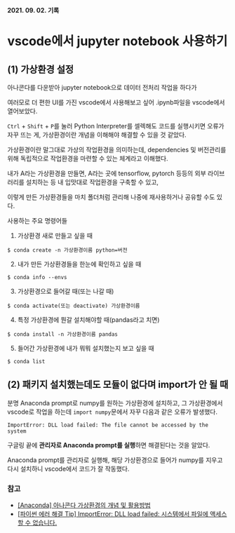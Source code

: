 **2021. 09. 02. 기록**

# vscode에서 jupyter notebook 사용하기

## (1) 가상환경 설정

아나콘다를 다운받아 jupyter notebook으로 데이터 전처리 작업을 하다가

여러모로 더 편한 UI를 가진 vscode에서 사용해보고 싶어 .ipynb파일을 vscode에서 열어보았다.

`Ctrl` + `Shift` + `P`를 눌러 Python Interpreter를 셀렉해도 코드를 실행시키면 오류가 자꾸 뜨는 게, 가상환경이란 개념을 이해해야 해결할 수 있을 것 같았다.

가상환경이란 말그대로 가상의 작업환경을 의미하는데, dependencies 및 버전관리를 위해 독립적으로 작업환경을 마련할 수 있는 체계라고 이해했다.

내가 A라는 가상환경을 만들면, A라는 곳에 tensorflow, pytorch 등등의 외부 라이브러리를 설치하는 등 내 입맛대로 작업환경을 구축할 수 있고,

이렇게 만든 가상환경들을 마치 폴더처럼 관리해 나중에 재사용하거나 공유할 수도 있다.

사용하는 주요 명령어들

1. 가상환경 새로 만들고 싶을 때

`$ conda create -n 가상환경이름 python=버전`

2. 내가 만든 가상환경들을 한눈에 확인하고 싶을 때

`$ conda info --envs`

3. 가상환경으로 들어갈 때(또는 나갈 때)

`$ conda activate(또는 deactivate) 가상환경이름`

4. 특정 가상환경에 뭔갈 설치해야할 때(pandas라고 치면)

`$ conda install -n 가상환경이름 pandas`

5. 들어간 가상환경에 내가 뭐뭐 설치했는지 보고 싶을 때

`$ conda list`


## (2) 패키지 설치했는데도 모듈이 없다며 import가 안 될 때

분명 Anaconda prompt로 numpy를 원하는 가상환경에 설치하고, 그 가상환경에서 vscode로 작업을 하는데 `import numpy`문에서 자꾸 다음과 같은 오류가 발생했다.

`ImportError: DLL load failed: The file cannot be accessed by the system`

구글링 끝에 **관리자로 Anaconda prompt를 실행**하면 해결된다는 것을 알았다.

Anaconda prompt를 관리자로 실행해, 해당 가상환경으로 들어가 numpy를 지우고 다시 설치하니 vscode에서 코드가 잘 작동했다.

### 참고
* [[Anaconda] 아나콘다 가상환경의 개념 및 활용방법](https://yganalyst.github.io/pythonic/anaconda_env_1/)
* [[파이썬 에러 해결 Tip] ImportError: DLL load failed: 시스템에서 파일에 액세스할 수 없습니다.](https://3rdscholar.tistory.com/81)
